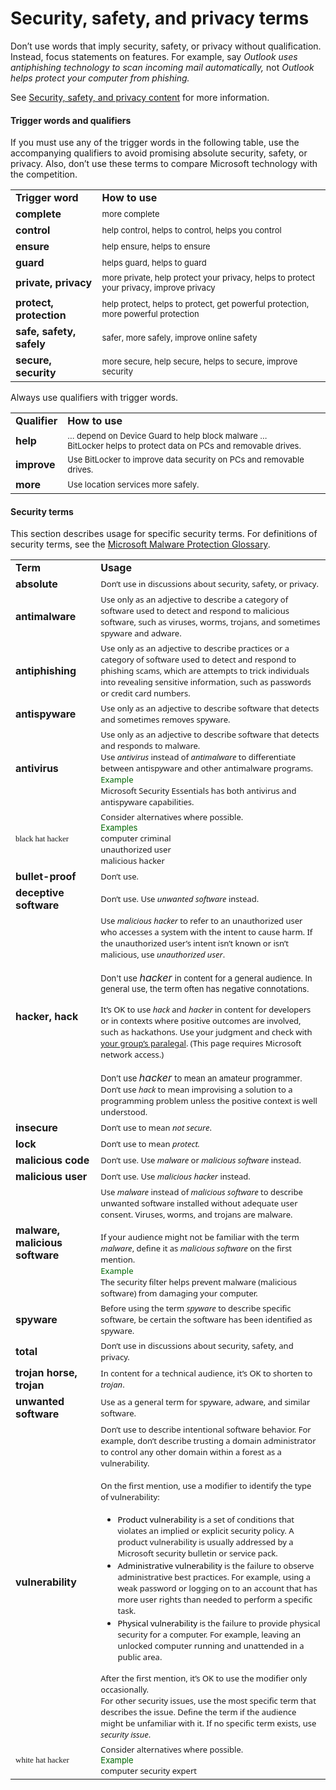 ﻿# Security, safety, and privacy terms

Don’t
use words that imply security, safety, or privacy without
qualification. Instead, focus statements on features. For example,
say *Outlook uses antiphishing technology to scan incoming mail automatically,* not *Outlook helps protect your computer from phishing.*

See [Security, safety, and privacy content](/style-guide/security-safety-privacy-content) for more information.

#### Trigger words and qualifiers

If
you must use any of the trigger words in the following table, use
the accompanying qualifiers to avoid promising absolute
security, safety, or privacy. Also, don’t use these terms to
compare Microsoft technology with the competition. 

<table>
<tbody>
<tr class="odd">
<td><b>Trigger word</b></td>
<td><b>How to use</b></td>
</tr>
<tr class="even">
<td><div>
<b>complete</b>
</div></td>
<td><span style="font-size:small;">more complete</span></td>
</tr>
<tr class="odd">
<td><div>
<b>control</b>
</div></td>
<td><div>
<span style="font-size:small;">help control, helps to control, helps you control</span>
</div></td>
</tr>
<tr class="even">
<td><div>
<div>
<b>ensure</b>
</div>
</div></td>
<td><div>
<div>
<span style="font-size:small;">help ensure, helps to ensure</span>
</div>
</div></td>
</tr>
<tr class="odd">
<td><div>
<b>guard</b>
</div></td>
<td><div>
<span style="font-size:small;">helps guard, helps to guard</span>
</div></td>
</tr>
<tr class="even">
<td><div>
<b>private, privacy</b>
</div></td>
<td><div>
<span style="font-size:small;">more private, help protect your privacy, helps to protect your privacy, improve privacy</span>
</div></td>
</tr>
<tr class="odd">
<td><div>
<b>protect, protection</b>
</div></td>
<td><div>
<span style="font-size:small;">help protect, helps to protect, get powerful protection, more powerful protection</span>
</div></td>
</tr>
<tr class="even">
<td><div>
<b>safe, safety, safely</b>
</div></td>
<td><div>
<span style="font-size:small;">safer, more safely, improve online safety</span>
</div></td>
</tr>
<tr class="odd">
<td><div>
<b>secure, security</b>
</div></td>
<td><div>
<span style="font-size:small;">more secure, help secure, helps to secure, improve security</span>
</div></td>
</tr>
</tbody>
</table>

Always use qualifiers with trigger words.

<table>
<tbody>
<tr class="odd">
<td><b>Qualifier</b></td>
<td><b>How to use</b></td>
</tr>
<tr class="even">
<td><div>
<div>
<b>help</b>
</div>
</div></td>
<td><div>
<div>
<span style="font-size:small;">… depend on Device Guard to help block malware …</span>
</div>
<div>
<span style="font-size:small;">BitLocker helps to protect data on PCs and removable drives.</span>
</div>
</div></td>
</tr>
<tr class="odd">
<td><div>
<b>improve</b>
</div></td>
<td><div>
<span style="font-size:small;">Use BitLocker to improve data security on PCs and removable drives. </span>
</div></td>
</tr>
<tr class="even">
<td><div>
<b>more</b>
</div></td>
<td><div>
<span style="font-size:small;">Use location services more safely.</span>
</div></td>
</tr>
</tbody>
</table>

#### Security terms

This section describes usage for specific security terms. For definitions of security terms, see the [Microsoft Malware Protection Glossary](http://www.microsoft.com/security/portal/mmpc/shared/glossary.aspx). 

<table>
<tbody>
<tr class="odd">
<td><b>Term</b></td>
<td><b>Usage</b></td>
</tr>
<tr class="even">
<td><div>
<div>
<b>absolute</b>
</div>
</div></td>
<td><div>
<div>
<span style="font-family:Segoe UI;font-size:small;">Don’t use in discussions about security, safety, or privacy</span><span style="font-size:small;">.</span>
</div>
</div></td>
</tr>
<tr class="odd">
<td><div>
<b>antimalware</b>
</div></td>
<td><div>
<span style="font-family:Segoe UI;font-size:small;font-:10pt;">Use only as an adjective to describe a category of software used to detect and respond to malicious software, such as viruses, worms, trojans, and sometimes spyware and adware. </span>
</div></td>
</tr>
<tr class="even">
<td><b>antiphishing</b></td>
<td><span style="font-family:Segoe UI;font-size:small;">Use only as an adjective to describe practices or a category of software used to detect and respond to phishing scams, which are attempts to trick individuals into revealing sensitive information, such as passwords or credit card numbers.</span></td>
</tr>
<tr class="odd">
<td><div>
<b>antispyware</b>
</div></td>
<td><div>
<span style="font-family:Segoe UI;font-size:small;font-:10pt;">Use only as an adjective to describe software that detects and sometimes removes spyware.</span>
</div></td>
</tr>
<tr class="even">
<td><div>
<b>antivirus</b>
</div></td>
<td><div>
<span style="font-family:Segoe UI;font-size:small;font-:10pt;">Use only as an adjective to describe software that detects and responds to malware. </span>
</div>
<div>
<span style="font-family:Segoe UI;font-size:small;font-:10pt;"><span style="font-family:Segoe UI;font-size:small;">Use </span><em>antivirus</em><span style="font-family:Segoe UI;font-size:small;"> instead of </span><em>antimalware</em><span style="font-family:Segoe UI;font-size:small;"> to differentiate between antispyware and other antimalware programs.<br />
</span></span><span style="color:#006600;font-family:Segoe UI;font-size:small;">Example</span><span style="font-family:Segoe UI;font-size:small;font-:10pt;"><span style="font-family:Segoe UI;font-size:small;"><br />
</span>Microsoft Security Essentials has both antivirus and antispyware capabilities.</span>
</div></td>
</tr>
<tr class="odd">
<td><span style="font-family:&#39;Segoe UI Semibold&#39;;font-size:small;">black hat hacker</span></td>
<td><span style="font-family:&#39;Segoe UI&#39;;font-size:small;">Consider alternatives where possible.<br />
</span><span style="color:#006600;font-size:small;">Examples</span><br />
<span style="font-family:&#39;Segoe UI&#39;;font-size:small;">computer criminal</span><br />
<span style="font-family:&#39;Segoe UI&#39;;font-size:small;">unauthorized user</span><br />
<span style="font-family:&#39;Segoe UI&#39;;font-size:small;">malicious hacker </span></td>
</tr>
<tr class="even">
<td><div>
<b>bullet-proof</b>
</div></td>
<td><div>
<span style="font-family:Segoe UI;font-size:small;">Don’t use.</span>
</div></td>
</tr>
<tr class="odd">
<td><div>
<b>deceptive software</b>
</div></td>
<td><div>
<span style="font-family:Segoe UI;font-size:small;font-:10pt;"><span style="font-family:Segoe UI;font-size:small;">Don’t use. Use </span><em>unwanted software</em> <span style="font-family:Segoe UI;font-size:small;">instead. </span></span>
</div></td>
</tr>
<tr class="even">
<td><div>
<b>hacker, hack</b>
</div></td>
<td><div>
<span style="font-family:Segoe UI;font-size:small;font-:10pt;"><span style="font-family:Segoe UI;font-size:small;">Use </span><em>malicious hacker</em><span style="font-family:Segoe UI;font-size:small;"> to refer to an unauthorized user who accesses a system with the intent to cause harm. If the unauthorized user’s intent isn’t known or isn’t malicious, use </span><em>unauthorized user</em><span style="font-family:Segoe UI;font-size:small;">.<br />
<br />
</span></span><span style="font-size:small;">Don't use </span><em>hacker</em> <span style="font-size:small;">in content for a general audience. In general use, the term often has negative connotations.</span>
</div>
<div>
<p></p>
</div>
<div>
<span style="font-family:Segoe UI;font-size:small;font-:10pt;"><span style="font-family:Segoe UI;font-size:small;">It’s OK to use </span><em>hack</em><span style="font-family:Segoe UI;font-size:small;"> and </span><em>hacker</em><span style="font-family:Segoe UI;font-size:small;"> in content for developers or in contexts where positive outcomes are involved, such as hackathons. Use your judgment and check with </span></span><a href="https://microsoft.sharepoint.com/sites/lcaweb/Pages/Applications/LegalContact.aspx"><span style="font-family:Segoe UI;font-size:small;font-:10pt;">your group’s paralegal</span></a><span style="font-size:small;font-:10pt;"><span style="font-family:Segoe UI;font-size:small;">. (This page requires Microsoft network access.) </span></span><br />
<span style="font-family:Segoe UI;font-size:small;font-:10pt;"><span style="font-family:Segoe UI;font-size:small;"><br />
</span></span><span style="font-size:small;">Don’t use </span><em>hacker</em> <span style="font-size:small;">to mean an amateur programmer. </span><span style="font-family:Segoe UI;font-size:small;font-:10pt;"><span style="font-family:Segoe UI;font-size:small;">Don’t use </span><em>hack</em><span style="font-family:Segoe UI;font-size:small;"> to mean improvising a solution to a programming problem unless the positive context is well understood.</span></span>
</div></td>
</tr>
<tr class="odd">
<td><div>
<b>insecure</b>
</div></td>
<td><div>
<span style="font-family:Segoe UI;font-size:small;font-:10pt;"><span style="font-family:Segoe UI;font-size:small;">Don’t use to mean </span><em>not secure</em><span style="font-family:Segoe UI;font-size:small;">.</span></span>
</div></td>
</tr>
<tr class="even">
<td><div>
<b>lock</b>
</div></td>
<td><div>
<span style="font-family:Segoe UI;font-size:small;">Don’t use to mean </span><em><span style="font-family:Segoe UI;font-size:small;">protect.</span></em>
</div></td>
</tr>
<tr class="odd">
<td><div>
<b>malicious code</b>
</div></td>
<td><div>
<span style="font-family:Segoe UI;font-size:small;font-:10pt;"><span style="font-family:Segoe UI;font-size:small;">Don’t use. Use </span><em>malware</em> <span style="font-family:Segoe UI;font-size:small;">or </span><em>malicious software</em><span style="font-family:Segoe UI;font-size:small;"> instead. </span></span>
</div></td>
</tr>
<tr class="even">
<td><div>
<b>malicious user</b>
</div></td>
<td><div>
<span style="font-family:Segoe UI;font-size:small;font-:10pt;"><span style="font-family:Segoe UI;font-size:small;">Don’t use. Use </span><em>malicious hacker</em><span style="font-family:Segoe UI;font-size:small;"> instead.</span></span>
</div></td>
</tr>
<tr class="odd">
<td><div>
<b>malware, malicious software</b>
</div></td>
<td><div>
<span style="font-family:Segoe UI;font-size:small;font-:10pt;"><span style="font-family:Segoe UI;font-size:small;">Use </span><em>malware</em> <span style="font-family:Segoe UI;font-size:small;">instead of </span><em>malicious software</em> <span style="font-family:Segoe UI;font-size:small;">to describe unwanted software installed without adequate user consent. Viruses, worms, and trojans are malware. </span></span>
</div>
<div>
<span style="font-family:Segoe UI;font-size:small;font-:10pt;"><span style="font-family:Segoe UI;font-size:small;"><br />
If your audience might not be familiar with the term </span><em>malware</em><span style="font-family:Segoe UI;font-size:small;">, define it as </span><em>malicious software</em><span style="font-family:Segoe UI;font-size:small;"> on the first mention.<br />
</span></span><span style="color:#006600;font-family:Segoe UI;font-size:small;">Example</span> <span style="font-family:Segoe UI;font-size:small;font-:10pt;"><span style="font-family:Segoe UI;font-size:small;"><br />
</span>The security filter helps prevent malware (malicious software) from damaging your computer. </span>
</div></td>
</tr>
<tr class="even">
<td><div>
<b>spyware</b>
</div></td>
<td><div>
<span style="font-family:Segoe UI;font-size:small;font-:10pt;">Before using the term <em>spyware</em> to describe specific software, be certain the software has been identified as spyware. </span>
</div></td>
</tr>
<tr class="odd">
<td><div>
<b>total</b>
</div></td>
<td><div>
<span style="font-family:Segoe UI;font-size:small;">Don’t use in discussions about security, safety, and privacy.</span>
</div></td>
</tr>
<tr class="even">
<td><div>
<b>trojan horse, trojan</b>
</div></td>
<td><span style="font-family:Segoe UI;font-size:small;">In content for a technical audience, it’s OK to shorten to </span><em><span style="font-family:Segoe UI;font-size:small;">trojan</span></em><span style="font-family:Segoe UI;font-size:small;">.</span></td>
</tr>
<tr class="odd">
<td><div>
<b>unwanted software</b>
</div></td>
<td><div>
<span style="font-family:Segoe UI;font-size:small;font-:10pt;">Use as a general term for spyware, adware, and similar software.</span>
</div></td>
</tr>
<tr class="even">
<td><div>
<div>
<b>vulnerability</b>
</div>
</div></td>
<td><div>
<div>
<span style="font-size:small;font-:10pt;"><span style="font-family:Segoe UI;font-size:small;">Don’t use to describe intentional software behavior. For example, don’t describe trusting a domain administrator to control any other domain within a forest as a vulnerability.</span> </span>
</div>
<div>
<span style="font-family:Segoe UI;font-size:small;font-:10pt;"><br />
<span style="font-family:Segoe UI;">On the first mention, use a modifier to identify the type of vulnerability:</span></span>
</div>
<ul>
<li><span><span style="color:#000000;"><span style="font-family:Segoe UI;font-size:small;">Product vulnerability </span></span></span><span><span style="font-family:Segoe UI;font-size:small;">is a set of conditions that violates an implied or explicit security policy. A product vulnerability is usually addressed by a Microsoft security bulletin or service pack.</span></span></li>
<li><span style="color:#000000;font-family:Segoe UI;font-size:small;">Administrative vulnerability </span><span><span style="font-family:Segoe UI;font-size:small;">is the failure to observe administrative best practices. For example, using a weak password or logging on to an account that has more user rights than needed to perform a specific task.</span></span></li>
<li><span style="color:#000000;font-family:Segoe UI;font-size:small;">Physical vulnerability </span><span><span style="font-family:Segoe UI;font-size:small;">is the failure to provide physical security for a computer. For example, leaving an unlocked computer running and unattended in a public area. </span></span></li>
</ul>
<div>
<span style="font-size:small;font-:10pt;"><span style="font-family:Segoe UI;font-size:small;">After the first mention, it’s OK to use the modifier only occasionally.</span> </span>
</div>
<div>
<span style="font-family:Segoe UI;font-size:small;font-:10pt;"><span style="font-family:Segoe UI;font-size:small;">For other security issues, use the most specific term that describes the issue. Define the term if the audience might be unfamiliar with it. If no specific term exists, use </span><em>security issue</em><span style="font-family:Segoe UI;font-size:small;">. </span></span>
</div>
</div></td>
</tr>
<tr class="odd">
<td><span style="font-family:&#39;Segoe UI Semibold&#39;;font-size:small;">white hat hacker</span></td>
<td><span style="font-family:&#39;Segoe UI&#39;;font-size:small;">Consider alternatives where possible.</span><br />
<span style="color:#006600;font-size:small;">Example</span><br />
<span style="font-family:&#39;Segoe UI&#39;;font-size:small;">computer security expert</span></td>
</tr>
</tbody>
</table>
